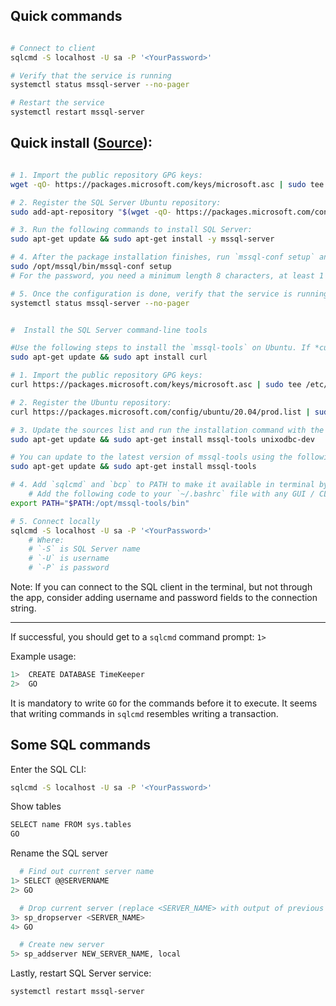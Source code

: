 
## Quick commands

```bash

# Connect to client
sqlcmd -S localhost -U sa -P '<YourPassword>'

# Verify that the service is running
systemctl status mssql-server --no-pager

# Restart the service
systemctl restart mssql-server

```


## Quick install ([Source](https://learn.microsoft.com/en-us/sql/linux/quickstart-install-connect-ubuntu?view=sql-server-ver16)):

``` bash

# 1. Import the public repository GPG keys:
wget -qO- https://packages.microsoft.com/keys/microsoft.asc | sudo tee /etc/apt/trusted.gpg.d/microsoft.asc

# 2. Register the SQL Server Ubuntu repository:
sudo add-apt-repository "$(wget -qO- https://packages.microsoft.com/config/ubuntu/20.04/mssql-server-2022.list)"

# 3. Run the following commands to install SQL Server:
sudo apt-get update && sudo apt-get install -y mssql-server

# 4. After the package installation finishes, run `mssql-conf setup` and follow the prompts to set the SA password and choose your edition. As a reminder, the following SQL Server editions are freely licensed: Evaluation, Developer, and Express.
sudo /opt/mssql/bin/mssql-conf setup
# For the password, you need a minimum length 8 characters, at least 1 uppercase and lowercase letters, digit and/or non-alphanumeric symbol.

# 5. Once the configuration is done, verify that the service is running:
systemctl status mssql-server --no-pager


#  Install the SQL Server command-line tools

#Use the following steps to install the `mssql-tools` on Ubuntu. If *curl* isn't installed, you can run this code:
sudo apt-get update && sudo apt install curl

# 1. Import the public repository GPG keys:
curl https://packages.microsoft.com/keys/microsoft.asc | sudo tee /etc/apt/trusted.gpg.d/microsoft.asc

# 2. Register the Ubuntu repository:
curl https://packages.microsoft.com/config/ubuntu/20.04/prod.list | sudo tee /etc/apt/sources.list.d/msprod.list

# 3. Update the sources list and run the installation command with the `unixODBC` developer package.
sudo apt-get update && sudo apt-get install mssql-tools unixodbc-dev

# You can update to the latest version of mssql-tools using the following commands:
sudo apt-get update && sudo apt-get install mssql-tools

# 4. Add `sqlcmd` and `bcp` to PATH to make it available in terminal by default.
    # Add the following code to your `~/.bashrc` file with any GUI / CLI text editor:
export PATH="$PATH:/opt/mssql-tools/bin"

# 5. Connect locally
sqlcmd -S localhost -U sa -P '<YourPassword>'
    # Where:
    # `-S` is SQL Server name
    # `-U` is username
    # `-P` is password
```

Note: If you can connect to the SQL client in the terminal, but not through the app, consider adding username and password fields to the connection string.

<hr />

If successful, you should get to a `sqlcmd` command prompt: `1>`

Example usage:

```bash
1>  CREATE DATABASE TimeKeeper
2>  GO
```
It is mandatory to write `GO` for the commands before it to execute.
It seems that writing commands in `sqlcmd` resembles writing a transaction.


## Some SQL commands

Enter the SQL CLI:
```bash
sqlcmd -S localhost -U sa -P '<YourPassword>'
```

Show tables
```bash
SELECT name FROM sys.tables
GO
```

Rename the SQL server
```bash
  # Find out current server name
1> SELECT @@SERVERNAME
2> GO

  # Drop current server (replace <SERVER_NAME> with output of previous command)
3> sp_dropserver <SERVER_NAME>
4> GO

  # Create new server
5> sp_addserver NEW_SERVER_NAME, local
```

Lastly, restart SQL Server service:
```bash
systemctl restart mssql-server
```
